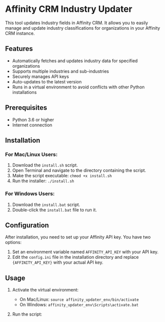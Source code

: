# Affinity CRM Industry Updater

This tool updates Industry fields in Affinity CRM. It allows you to easily manage and update industry classifications for organizations in your Affinity CRM instance.

## Features

- Automatically fetches and updates industry data for specified organizations
- Supports multiple industries and sub-industries
- Securely manages API keys
- Auto-updates to the latest version
- Runs in a virtual environment to avoid conflicts with other Python installations

## Prerequisites

- Python 3.6 or higher
- Internet connection

## Installation

### For Mac/Linux Users:

1. Download the `install.sh` script.
2. Open Terminal and navigate to the directory containing the script.
3. Make the script executable: `chmod +x install.sh`
4. Run the installer: `./install.sh`

### For Windows Users:

1. Download the `install.bat` script.
2. Double-click the `install.bat` file to run it.

## Configuration

After installation, you need to set up your Affinity API key. You have two options:

1. Set an environment variable named `AFFINITY_API_KEY` with your API key.
2. Edit the `config.ini` file in the installation directory and replace `{AFFINITY_API_KEY}` with your actual API key.

## Usage

1. Activate the virtual environment:
   - On Mac/Linux: `source affinity_updater_env/bin/activate`
   - On Windows: `affinity_updater_env\Scripts\activate.bat`

2. Run the script:
